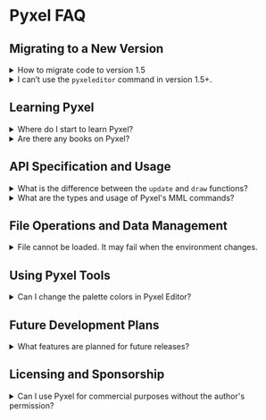 # Pyxel FAQ

## Migrating to a New Version

<details>
<summary>How to migrate code to version 1.5</summary>

To make your code compatible with version 1.5, follow these steps:

- Rename the `caption` option in `init` to `title`
- Rename the `scale` option in `init` to `display_scale`
- Remove the `palette` option from `init` (you can modify the palette colors with the `colors` array after initialization)
- Remove the `fullscreen` option from `init` (you can toggle fullscreen mode using the `fullscreen` function after initialization)
- If an undefined key name error occurs, rename the key according to the [key definitions](https://github.com/kitao/pyxel/blob/main/python/pyxel/__init__.pyi)
- Change `get` and `set` in the `Image` and `Tilemap` classes to `pget` and `pset`, respectively
- Multiply the `u`, `v`, `w`, and `h` parameters of `bltm` by 8 (as `bltm` now operates in pixel units)
- Update the members and methods of the `Sound` and `Music` classes to their new names

</details>

<details>
<summary>I can’t use the <code>pyxeleditor</code> command in version 1.5+.</summary>

Starting from version 1.5, Pyxel's tools have been integrated into the `pyxel` command. To access the resource editor, use the following command: `pyxel edit [PYXEL_RESOURCE_FILE]`.

</details>

## Learning Pyxel

<details>
<summary>Where do I start to learn Pyxel?</summary>

It is recommended to try Pyxel's example code in the following order: 01, 05, 03, 04, 02.

</details>

<details>
<summary>Are there any books on Pyxel?</summary>

The official [book](https://gihyo.jp/book/2025/978-4-297-14657-3) is available in Japanese only.

</details>

## API Specification and Usage

<details>
<summary>What is the difference between the <code>update</code> and <code>draw</code> functions?</summary>

The `update` function is called every frame, but the `draw` function may be skipped if the processing time exceeds the allowable limit. This design in Pyxel reduces the impact of rendering load and OS interruptions, enabling smooth animation.

</details>

<details>
<summary>What are the types and usage of Pyxel's MML commands?</summary>

The following are the types of commands available for use with the `mml` method of the Sound class:

- `T`(1-900)<br>
  Specifies the tempo. The default is 100.<br>
  Note that there may be discrepancies in the specified tempo because it is converted using the formula `Sound.speed = 900/T`.<br>
  The tempo applies to the entire sound, and if specified multiple times, the last value will be used.
- `@`(0-3)<br>
  Specifies the tone. The default is 0.
- `O`(0-4)<br>
  Specifies the octave. The default is 2.
- `>`<br>
  Increases the octave by 1.
- `<`<br>
  Decreases the octave by 1.
- `Q`(1-8)<br>
  Specifies the quantization (length of the sound). At 8, there is no gap between notes; at 4, it is halved. The default is 7.
- `V`(0-7)<br>
  Specifies the volume. The default is 7.
- `X`(0-7)<br>
  Defines and specifies the volume envelope. This is an advanced command used instead of `V`.<br>
  For example, specifying `X2:345` switches to envelope 2 and changes the volume of each note to something like 34555... The unit of volume change is a sixteenth of a quarter note.<br>
  Specifying `X2` switches to envelope 2 and uses the volume envelope set for that number.
- `L`(1/2/4/8/16/32)<br>
  Specifies the length of notes and rests. `L8` is an eighth note. The default is 4.
- `CDEFGAB`<br>
  Plays the note for the specified pitch.<br>
  You can specify a length (1/2/4/8/16/32) after the note, like `F16`, to temporarily change the note's length.
- `R`<br>
  Plays a rest.<br>
  You can specify a length (1/2/4/8/16/32) after the rest, like `R8`, to temporarily change the rest's length.
- `#` or `+`<br>
  Written after a note, raises the pitch by a semitone.
- `-`<br>
  Written after a note, lowers the pitch by a semitone.
- `.`<br>
  Dotted note. Written after a note, extends its length by half.
- `~`<br>
  Written after a note, plays it with vibrato.
- `&`<br>
  Ties the next note if it has the same pitch, or slurs it if the pitch is different.

</details>

## File Operations and Data Management

<details>
<summary>File cannot be loaded. It may fail when the environment changes.</summary>

Make sure that the current directory is set as intended when loading files.<br>
When Pyxel's `init` function is called, the current directory is changed to the same location as the script file. After that, files can be specified using relative paths. However, loading may fail if you try to open a file before calling `init` or if the current directory is changed after calling `init`.

</details>

## Using Pyxel Tools

<details>
<summary>Can I change the palette colors in Pyxel Editor?</summary>

By placing a Pyxel palette file (.pyxpal) in the same directory as the Pyxel resource file (.pyxres), you can match the palette colors used in Pyxel Editor to those in the resource file. For instructions on creating a Pyxel palette file, please refer to the README.

</details>

## Future Development Plans

<details>
<summary>What features are planned for future releases?</summary>

The following features and improvements are planned:

- Add a Pyxel app launcher
- Overhaul of sound functions and MML support
- Improve usability of Pyxel Editor
- Add Pyxel tutorials for children

</details>

## Licensing and Sponsorship

<details>
<summary>Can I use Pyxel for commercial purposes without the author's permission?</summary>

As long as you comply with the MIT License and clearly display the full text of the copyright and license in the source code or license file, you are free to sell or distribute it without the author’s permission. However, since Pyxel is developed by a single individual, it would be appreciated if you could contact the author or consider sponsoring their work if possible.

</details>
